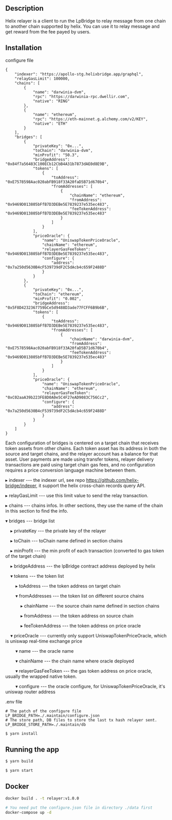 ## Description

Helix relayer is a client to run the LpBridge to relay message from one chain to another chain supported by helix. You can use it to relay message and get reward from the fee payed by users.

## Installation

configure file
```
{
    "indexer": "https://apollo-stg.helixbridge.app/graphql",
    "relayGasLimit": 100000,
    "chains": [
        {
            "name": "darwinia-dvm",
            "rpc": "https://darwinia-rpc.dwellir.com",
            "native": "RING"
        },
        {
            "name": "ethereum",
            "rpc": "https://eth-mainnet.g.alchemy.com/v2/KEY",
            "native": "ETH"
        }
    ],
    "bridges": [
        {
            "privateKey": "0x...",
            "toChain": "darwinia-dvm",
            "minProfit": "50.3",
            "bridgeAddress": "0x84f7a56483C100ECb12CbB4A31b7873dAE0d8E9B",
            "tokens": [
                {
                    "toAddress": "0xE7578598Aac020abFB918f33A20faD5B71d670b4",
                    "fromAddresses": [
                        {
                            "chainName": "ethereum",
                            "fromAddress": "0x9469D013805bFfB7D3DEBe5E7839237e535ec483",
                            "feeTokenAddress": "0x9469D013805bFfB7D3DEBe5E7839237e535ec483"
                        }
                    ]
                }
            ],
            "priceOracle": {
                "name": "UniswapTokenPriceOracle",
                "chainName": "ethereum",
                "relayerGasFeeToken": "0x9469D013805bFfB7D3DEBe5E7839237e535ec483",
                "configure": {
                    "address": "0x7a250d5630B4cF539739dF2C5dAcb4c659F2488D"
                }
            }
        },
        {
            "privateKey": "0x...",
            "toChain": "ethereum",
            "minProfit": "0.002",
            "bridgeAddress": "0x5F8D4232367759bCe5d9488D3ade77FCFF6B9b6B",
            "tokens": [
                {
                    "toAddress": "0x9469D013805bFfB7D3DEBe5E7839237e535ec483",
                    "fromAddresses": [
                        {
                            "chainName": "darwinia-dvm",
                            "fromAddress": "0xE7578598Aac020abFB918f33A20faD5B71d670b4",
                            "feeTokenAddress": "0x9469D013805bFfB7D3DEBe5E7839237e535ec483"
                        }
                    ]
                }
            ],
            "priceOracle": {
                "name": "UniswapTokenPriceOracle",
                "chainName": "ethereum",
                "relayerGasFeeToken": "0xC02aaA39b223FE8D0A0e5C4F27eAD9083C756Cc2",
                "configure": {
                    "address": "0x7a250d5630B4cF539739dF2C5dAcb4c659F2488D"
                }
            }
        }
    ]
}
```

Each configuration of bridges is centered on a target chain that receives token assets from other chains. Each token asset has its address in both the source and target chains, and the relayer account has a balance for that asset. User payments are made using transfer tokens, relayer delivery transactions are paid using target chain gas fees, and no configuration requires a price conversion language machine between them.

▸ indexer        --- the indexer url, see repo https://github.com/helix-bridge/indexer, it support the helix cross-chain records query API.

▸ relayGasLimit  --- use this limit value to send the relay transaction.

▸ chains         --- chains infos. In other sections, they use the name of the chain in this section to find the info.

▾ bridges        --- bridge list

&nbsp;&nbsp;&nbsp;&nbsp;▸ privateKey     --- the private key of the relayer
  
&nbsp;&nbsp;&nbsp;&nbsp;▸ toChain        --- toChain name defined in section chains
  
&nbsp;&nbsp;&nbsp;&nbsp;▸ minProfit      --- the min profit of each transaction (converted to gas token of the target chain)
  
&nbsp;&nbsp;&nbsp;&nbsp;▸ bridgeAddress    --- the lpBridge contract address deployed by helix
  
&nbsp;&nbsp;&nbsp;&nbsp;▾ tokens         --- the token list
  
&nbsp;&nbsp;&nbsp;&nbsp;&nbsp;&nbsp;&nbsp;&nbsp;▸ toAddress      --- the token address on target chain
    
&nbsp;&nbsp;&nbsp;&nbsp;&nbsp;&nbsp;&nbsp;&nbsp;▾ fromAddresses    --- the token list on different source chains
    
&nbsp;&nbsp;&nbsp;&nbsp;&nbsp;&nbsp;&nbsp;&nbsp;&nbsp;&nbsp;&nbsp;&nbsp;▸ chainName        --- the source chain name defined in section chains
      
&nbsp;&nbsp;&nbsp;&nbsp;&nbsp;&nbsp;&nbsp;&nbsp;&nbsp;&nbsp;&nbsp;&nbsp;▸ fromAddress      --- the token address on source chain
      
&nbsp;&nbsp;&nbsp;&nbsp;&nbsp;&nbsp;&nbsp;&nbsp;&nbsp;&nbsp;&nbsp;&nbsp;▸ feeTokenAddress  --- the token address on price oracle
      
&nbsp;&nbsp;&nbsp;&nbsp;▾ priceOracle    --- currently only support UniswapTokenPriceOracle, which is uniswap real-time exchange price
  
&nbsp;&nbsp;&nbsp;&nbsp;&nbsp;&nbsp;&nbsp;&nbsp;▾ name               --- the oracle name
    
&nbsp;&nbsp;&nbsp;&nbsp;&nbsp;&nbsp;&nbsp;&nbsp;▾ chainName          --- the chain name where oracle deployed
    
&nbsp;&nbsp;&nbsp;&nbsp;&nbsp;&nbsp;&nbsp;&nbsp;▾ relayerGasFeeToken --- the gas token address on price oracle, usually the wrapped native token.
    
&nbsp;&nbsp;&nbsp;&nbsp;&nbsp;&nbsp;&nbsp;&nbsp;▾ configure          --- the oracle configure, for UniswapTokenPriceOracle, it's uniswap router address

.env file
```
# The patch of the configure file
LP_BRIDGE_PATH=./.maintain/configure.json
# The store path, DB files to store the last tx hash relayer sent.
LP_BRIDGE_STORE_PATH=./.maintain/db
```

```bash
$ yarn install
```

## Running the app

```bash
$ yarn build

$ yarn start
```

## Docker

```bash
docker build . -t relayer:v1.0.0

# You need put the configure.json file in directory ./data first
docker-compose up -d
```
